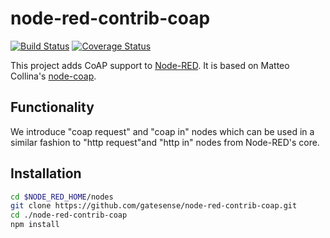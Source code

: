 node-red-contrib-coap
=====================
[![Build Status](https://travis-ci.org/gatesense/node-red-contrib-coap.png)](https://travis-ci.org/gatesense/node-red-contrib-coap) [![Coverage Status](https://coveralls.io/repos/gatesense/node-red-contrib-coap/badge.png)](https://coveralls.io/r/gatesense/node-red-contrib-coap)

This project adds CoAP support to [Node-RED](http://nodered.org/). It is based on Matteo Collina's [node-coap](https://github.com/mcollina/node-coap).

Functionality
-------------
 We introduce "coap request" and "coap in" nodes which can be used in a similar fashion to "http request"and "http in" nodes from Node-RED's core.

Installation
------------

```bash
cd $NODE_RED_HOME/nodes
git clone https://github.com/gatesense/node-red-contrib-coap.git
cd ./node-red-contrib-coap
npm install
```

